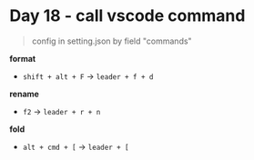 <!--
 * @Author: Ada J
 * @Date: 2022-06-22 22:08:08
 * @LastEditTime: 2022-06-22 23:01:11
 * @Description: 
-->
# Day 18 - call vscode command

> config in setting.json by field "commands"

**format**
* `shift + alt + F` -> `leader + f + d`

**rename**
* `f2` -> `leader + r + n` 

**fold**
* `alt + cmd + [` -> `leader + [`

